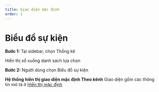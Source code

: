 ```yaml
---
title: Giao diện mặc định
order: 1
---
```

# Biểu đồ sự kiện
**Bước 1:** Tại sidebar, chọn Thống kê

Hiển thị xổ xuống danh sách lựa chọn

**Bước 2:** Người dùng chọn Biểu đồ sự kiện

**Hệ thống hiển thị giao diện mặc định Theo kênh**
Giao diện gồm các thông tin mô tả ở [Hiển thị mặc định](../2-open-statistic)

